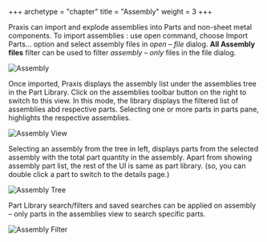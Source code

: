 +++
archetype = "chapter"
title = "Assembly"
weight = 3
+++

Praxis can import and explode assemblies into Parts and non-sheet metal components. To import assemblies : use open command, choose Import Parts… option and select assembly files in _open – file_ dialog. **All Assembly files** filter can be used to filter _assembly – only_ files in the file dialog.

![Assembly](/images/Assembly.png)

Once imported, Praxis displays the assembly list under the assemblies tree in the Part Library. Click on the assemblies toolbar button on the right to switch to this view. In this mode, the library displays the filtered list of assemblies abd respective parts. Selecting one or more parts in parts pane, highlights the respective assemblies.

![Assembly View](/images/AssemblyView.png)

Selecting an assembly from the tree in left, displays parts from the selected assembly with the total part quantity in the assembly. Apart from showing assembly part list, the rest of the UI is same as part library. (so, you can double click a part to switch to the details page.)

![Assembly Tree](/images/AssemblyTree.png)

Part Library search/filters and saved searches can be applied on assembly – only parts in the assemblies view to search specific parts. 

![Assembly Filter](/images/AssemblyFilter.png)
